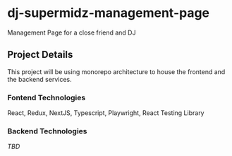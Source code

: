 # dj-supermidz-management-page
Management Page for a close friend and DJ

## Project Details
This project will be using monorepo architecture to house the frontend and the backend services.

### Fontend Technologies
React, Redux, NextJS, Typescript, Playwright, React Testing Library

### Backend Technologies
*TBD*
